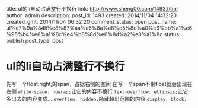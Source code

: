 title: ul的li自动占满整行不换行
link: http://www.sheng00.com/1493.html
author: admin
description: 
post_id: 1493
created: 2014/11/04 14:32:20
created_gmt: 2014/11/04 06:32:20
comment_status: open
post_name: ul%e7%9a%84li%e8%87%aa%e5%8a%a8%e5%8d%a0%e6%bb%a1%e6%95%b4%e8%a1%8c%e4%b8%8d%e6%8d%a2%e8%a1%8c
status: publish
post_type: post

# ul的li自动占满整行不换行

先写一个float:right;的span，占据右侧的空间 在写一个span不带float就会出现在左侧 `white-space: nowrap;`让它的内容不换行 `text-overflow: ellipsis;`让它多出去的内容变成... `overflow: hidden;`隐藏超出范围的内容 `display: block;`